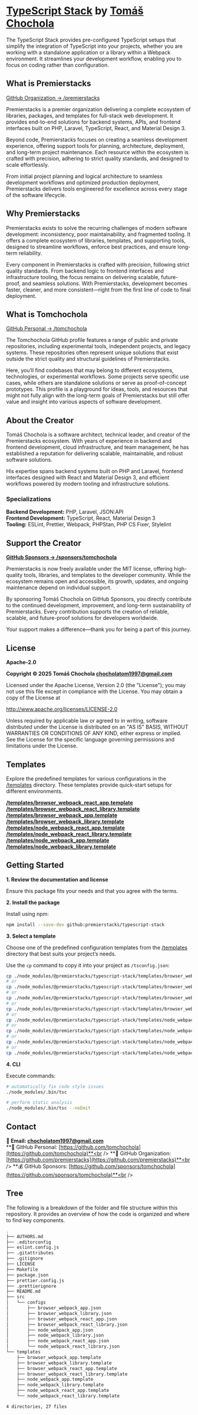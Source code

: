# [TypeScript Stack](https://github.com/premierstacks/typescript-stack) by [Tomáš Chochola](https://github.com/tomchochola)

The TypeScript Stack provides pre-configured TypeScript setups that simplify the integration of TypeScript into your projects, whether you are working with a standalone application or a library within a Webpack environment. It streamlines your development workflow, enabling you to focus on coding rather than configuration.

## What is Premierstacks

[GitHub Organization → /premierstacks](https://github.com/premierstacks)

Premierstacks is a premier organization delivering a complete ecosystem of libraries, packages, and templates for full-stack web development. It provides end-to-end solutions for backend systems, APIs, and frontend interfaces built on PHP, Laravel, TypeScript, React, and Material Design 3.

Beyond code, Premierstacks focuses on creating a seamless development experience, offering support tools for planning, architecture, deployment, and long-term project maintenance. Each resource within the ecosystem is crafted with precision, adhering to strict quality standards, and designed to scale effortlessly.

From initial project planning and logical architecture to seamless development workflows and optimized production deployment, Premierstacks delivers tools engineered for excellence across every stage of the software lifecycle.

## Why Premierstacks

Premierstacks exists to solve the recurring challenges of modern software development: inconsistency, poor maintainability, and fragmented tooling. It offers a complete ecosystem of libraries, templates, and supporting tools, designed to streamline workflows, enforce best practices, and ensure long-term reliability.

Every component in Premierstacks is crafted with precision, following strict quality standards. From backend logic to frontend interfaces and infrastructure tooling, the focus remains on delivering scalable, future-proof, and seamless solutions. With Premierstacks, development becomes faster, cleaner, and more consistent—right from the first line of code to final deployment.

## What is Tomchochola

[GitHub Personal → /tomchochola](https://github.com/tomchochola)

The Tomchochola GitHub profile features a range of public and private repositories, including experimental tools, independent projects, and legacy systems. These repositories often represent unique solutions that exist outside the strict quality and structural guidelines of Premierstacks.

Here, you’ll find codebases that may belong to different ecosystems, technologies, or experimental workflows. Some projects serve specific use cases, while others are standalone solutions or serve as proof-of-concept prototypes. This profile is a playground for ideas, tools, and resources that might not fully align with the long-term goals of Premierstacks but still offer value and insight into various aspects of software development.

## About the Creator

Tomáš Chochola is a software architect, technical leader, and creator of the Premierstacks ecosystem. With years of experience in backend and frontend development, cloud infrastructure, and team management, he has established a reputation for delivering scalable, maintainable, and robust software solutions.

His expertise spans backend systems built on PHP and Laravel, frontend interfaces designed with React and Material Design 3, and efficient workflows powered by modern tooling and infrastructure solutions.

### Specializations

**Backend Development:** PHP, Laravel, JSON:API<br />
**Frontend Development:** TypeScript, React, Material Design 3<br />
**Tooling:** ESLint, Prettier, Webpack, PHPStan, PHP CS Fixer, Stylelint<br />

## Support the Creator

**[GitHub Sponsors -> /sponsors/tomchochola](https://github.com/sponsors/tomchochola)**

Premierstacks is now freely available under the MIT license, offering high-quality tools, libraries, and templates to the developer community. While the ecosystem remains open and accessible, its growth, updates, and ongoing maintenance depend on individual support.

By sponsoring Tomáš Chochola on GitHub Sponsors, you directly contribute to the continued development, improvement, and long-term sustainability of Premierstacks. Every contribution supports the creation of reliable, scalable, and future-proof solutions for developers worldwide.

Your support makes a difference—thank you for being a part of this journey.

## License

**Apache-2.0**

**Copyright © 2025 Tomáš Chochola <chocholatom1997@gmail.com>**

Licensed under the Apache License, Version 2.0 (the "License");
you may not use this file except in compliance with the License.
You may obtain a copy of the License at

http://www.apache.org/licenses/LICENSE-2.0

Unless required by applicable law or agreed to in writing, software
distributed under the License is distributed on an "AS IS" BASIS,
WITHOUT WARRANTIES OR CONDITIONS OF ANY KIND, either express or implied.
See the License for the specific language governing permissions and
limitations under the License.

## Templates

Explore the predefined templates for various configurations in the [/templates](/templates) directory. These templates provide quick-start setups for different environments.

**[/templates/browser_webpack_react_app.template](/templates/browser_webpack_react_app.template)**<br />
**[/templates/browser_webpack_react_library.template](/templates/browser_webpack_react_library.template)**<br />
**[/templates/browser_webpack_app.template](/templates/browser_webpack_app.template)**<br />
**[/templates/browser_webpack_library.template](/templates/browser_webpack_library.template)**<br />
**[/templates/node_webpack_react_app.template](/templates/node_webpack_react_app.template)**<br />
**[/templates/node_webpack_react_library.template](/templates/node_webpack_react_library.template)**<br />
**[/templates/node_webpack_app.template](/templates/node_webpack_app.template)**<br />
**[/templates/node_webpack_library.template](/templates/node_webpack_library.template)**<br />

## Getting Started

**1. Review the documentation and license**

Ensure this package fits your needs and that you agree with the terms.

**2. Install the package**

Install using npm:

```bash
npm install --save-dev github:premierstacks/typescript-stack
```

**3. Select a template**

Choose one of the predefined configuration templates from the [/templates](/templates) directory that best suits your project’s needs.

Use the `cp` command to copy it into your project as `/tsconfig.json`:

```bash
cp ./node_modules/@premierstacks/typescript-stack/templates/browser_webpack_react_app.template ./tsconfig.json
# or
cp ./node_modules/@premierstacks/typescript-stack/templates/browser_webpack_react_library.template ./tsconfig.json
# or
cp ./node_modules/@premierstacks/typescript-stack/templates/browser_webpack_app.template ./tsconfig.json
# or
cp ./node_modules/@premierstacks/typescript-stack/templates/browser_webpack_library.template ./tsconfig.json
# or
cp ./node_modules/@premierstacks/typescript-stack/templates/node_webpack_react_app.template ./tsconfig.json
# or
cp ./node_modules/@premierstacks/typescript-stack/templates/node_webpack_react_library.template ./tsconfig.json
# or
cp ./node_modules/@premierstacks/typescript-stack/templates/node_webpack_app.template ./tsconfig.json
# or
cp ./node_modules/@premierstacks/typescript-stack/templates/node_webpack_library.template ./tsconfig.json
```

**4. CLI**

Execute commands:

```bash
# automatically fix code style issues
./node_modules/.bin/tsc

# perform static analysis
./node_modules/.bin/tsc --noEmit
```

## Contact

**📧 Email: <chocholatom1997@gmail.com>**<br />
**👨 GitHub Personal: [https://github.com/tomchochola](https://github.com/tomchochola)**<br />
**🏢 GitHub Organization: [https://github.com/premierstacks](https://github.com/premierstacks)**<br />
**💰 GitHub Sponsors: [https://github.com/sponsors/tomchochola](https://github.com/sponsors/tomchochola)**<br />

## Tree

The following is a breakdown of the folder and file structure within this repository. It provides an overview of how the code is organized and where to find key components.

```bash
.
├── AUTHORS.md
├── .editorconfig
├── eslint.config.js
├── .gitattributes
├── .gitignore
├── LICENSE
├── Makefile
├── package.json
├── prettier.config.js
├── .prettierignore
├── README.md
├── src
│   └── configs
│       ├── browser_webpack_app.json
│       ├── browser_webpack_library.json
│       ├── browser_webpack_react_app.json
│       ├── browser_webpack_react_library.json
│       ├── node_webpack_app.json
│       ├── node_webpack_library.json
│       ├── node_webpack_react_app.json
│       └── node_webpack_react_library.json
└── templates
    ├── browser_webpack_app.template
    ├── browser_webpack_library.template
    ├── browser_webpack_react_app.template
    ├── browser_webpack_react_library.template
    ├── node_webpack_app.template
    ├── node_webpack_library.template
    ├── node_webpack_react_app.template
    └── node_webpack_react_library.template

4 directories, 27 files
```
